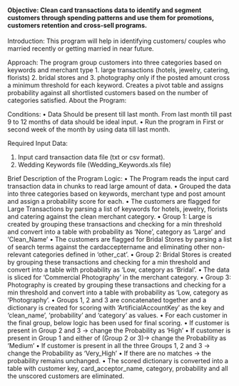 #### Objective: Clean card transactions data to identify and segment customers through spending patterns and use them for promotions, customers retention and cross-sell programs.  

Introduction: This program will help in identifying customers/ couples who married recently or getting married in near future.

Approach:
	The program group customers into three categories based on keywords and merchant type 1. large transactions (hotels, jewelry, catering, florists) 2. bridal stores and 3. photography only if the posted amount cross a minimum threshold for each keyword. Creates a pivot table and assigns probability against all shortlisted customers based on the number of categories satisfied. 
About the Program:

Conditions:
•	Data Should be present till last month. From last month till past 9 to 12 months of data should be ideal input.
•	Run the program in First or second week of the month by using data till last month.

Required Input Data:
1.	Input card transaction data file (txt or csv format).
2.	Wedding Keywords file (Wedding_Keywords.xls file)

Brief Description of the Program Logic:
•	The Program reads the input card transaction data in chunks to read large amount of data.
•	Grouped the data into three categories based on keywords, merchant type and post amount and assign a probability score for each.
•	The customers are flagged for Large Transactions by parsing a list of keywords for hotels, jewelry, florists and catering against the clean merchant category.
•	Group 1: Large is created by grouping these transactions and checking for a min threshold and convert into a table with probability as ‘None’, category as ‘Large’ and ‘Clean_Name’
•	The customers are flagged for Bridal Stores by parsing a list of search terms against the cardacceptername and eliminating other non-relevant categories defined in ‘other_cat’.
•	Group 2: Bridal Stores is created by grouping these transactions and checking for a min threshold and convert into a table with probability as ‘Low, category as ‘Bridal’.
•	The data is sliced for ‘Commercial Photography’ in the merchant category.
•	Group 3: Photography is created by grouping these transactions and checking for a min threshold and convert into a table with probability as ‘Low, category as ‘Photography’.
•	Groups 1, 2 and 3 are concatenated together and a dictionary is created for scoring with ‘ArtificialAccountKey’ as the key and ‘clean_name’, ‘probability’ and ‘category’ as values.
•	For each customer in the final group, below logic has been used for final scoring.
•	If customer is present in Group 2 and 3 -> change the Probability as ‘High’
•	If customer is present in Group 1 and either of (Group 2 or 3)-> change the Probability as ‘Medium’
•	If customer is present in all the three Groups 1, 2 and 3 -> change the Probability as ‘Very_High’
•	If there are no matches -> the probability remains unchanged.
•	The scored dictionary is converted into a table with customer key, card_acceptor_name, category, probability and all the unscored customers are eliminated.
